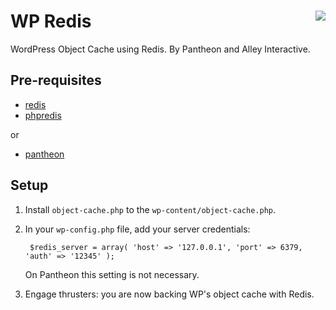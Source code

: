 # WP Redis <img align="right" src="https://travis-ci.org/pantheon-systems/wp-redis.png?branch=master" />

WordPress Object Cache using Redis. By Pantheon and Alley Interactive.

Pre-requisites
--------------

* [redis](http://redis.io/)
* [phpredis](https://github.com/nicolasff/phpredis)

or

* [pantheon](https://www.getpantheon.com)

Setup
-----

1. Install `object-cache.php` to the `wp-content/object-cache.php`.
2. In your `wp-config.php` file, add your server credentials:

        $redis_server = array( 'host' => '127.0.0.1', 'port' => 6379, 'auth' => '12345' );

   On Pantheon this setting is not necessary.
3. Engage thrusters: you are now backing WP's object cache with Redis.


